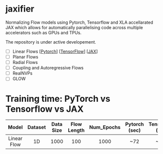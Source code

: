 # jaxifier

Normalizing Flow models using Pytorch, Tensorflow and XLA accellarated JAX which allows for automatically parallelising code across multiple accelerators such as GPUs and TPUs.

The repository is under active developement.

- [ ] Linear Flows [[Pytorch](https://colab.research.google.com/drive/1S-bVMrnnBTIoQZ1OI_5Cd13FrVyKfJ2z#scrollTo=yHrdghn5W4Ca)]        [[TensorFlow]()]   [[JAX](https://colab.research.google.com/drive/1AiKQK5q-7Xy9-N6TfMjoxbzgKQy5BYG6#scrollTo=NIovaeRtvkSI)]
- [ ] Planar Flows
- [ ] Radial Flows
- [ ] Coupling and Autoregressive Flows
- [ ] RealNVPs
- [ ] GLOW

# Training time: PyTorch vs Tensorflow vs JAX
| Model | Dataset  | Data Size  | Flow Length  | Num_Epochs  | Pytorch (sec)  |Tensorflow (sec)  |JAXs (sec)
| :---: | :-: | :-: | :-: | :-: | :-: | :-: | :-: |
| Linear Flow | 1D | 1000 | 100 | 1000 | ~72 | ~160 | ~68